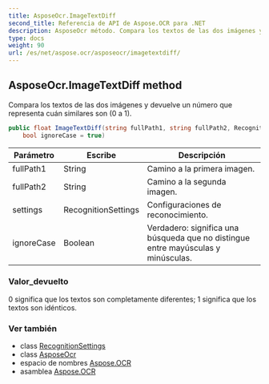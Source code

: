 ```yaml
---
title: AsposeOcr.ImageTextDiff
second_title: Referencia de API de Aspose.OCR para .NET
description: AsposeOcr método. Compara los textos de las dos imágenes y devuelve un número que representa cuán similares son 0 a 1.
type: docs
weight: 90
url: /es/net/aspose.ocr/asposeocr/imagetextdiff/
---
```

## AsposeOcr.ImageTextDiff method

Compara los textos de las dos imágenes y devuelve un número que representa cuán similares son (0 a 1).

```csharp
public float ImageTextDiff(string fullPath1, string fullPath2, RecognitionSettings settings = null, 
    bool ignoreCase = true)
```

| Parámetro | Escribe | Descripción |
| --- | --- | --- |
| fullPath1 | String | Camino a la primera imagen. |
| fullPath2 | String | Camino a la segunda imagen. |
| settings | RecognitionSettings | Configuraciones de reconocimiento. |
| ignoreCase | Boolean | Verdadero: significa una búsqueda que no distingue entre mayúsculas y minúsculas. |

### Valor_devuelto

0 significa que los textos son completamente diferentes; 1 significa que los textos son idénticos.

### Ver también

* class [RecognitionSettings](../../recognitionsettings/)
* class [AsposeOcr](../)
* espacio de nombres [Aspose.OCR](../../asposeocr/)
* asamblea [Aspose.OCR](../../../)


